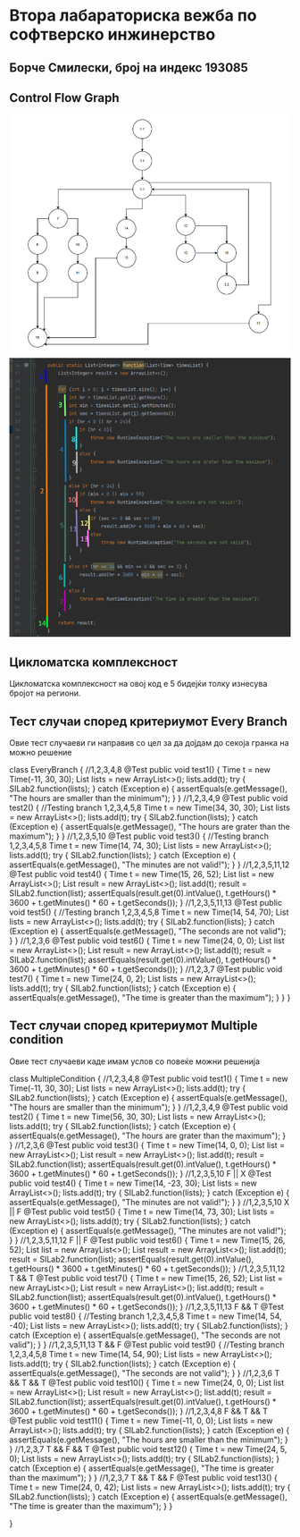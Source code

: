 <h1>Втора лабараториска вежба по софтверско инжинерство</h>

<h2>Борче Смилески, број на индекс 193085</h2>

<h2>Control Flow Graph</h2>
<img src="slika1.png" width="700px">
<img src="slika2.png" width="700px">
<h2>Цикломатска комплексност</h2>
Цикломатска комплексност на овој код е 5 бидејќи толку изнесува бројот на региони.
<h2>Тест случаи според критериумот Every Branch</h2>
<p>Овие тест случаеви ги направив со цел за да дојдам до секоја гранка на можно решение</p>

class EveryBranch {
    //1,2,3,4,8
    @Test
    public void test1() {
        Time t = new Time(-11, 30, 30);
        List<Time> lists = new ArrayList<>();
        lists.add(t);
        try {
            SILab2.function(lists);
        } catch (Exception e) {
            assertEquals(e.getMessage(), "The hours are smaller than the minimum");
        }
    }
    //1,2,3,4,9
    @Test
    public void test2() {
        //Testing branch 1,2,3,4,5,8
        Time t = new Time(34, 30, 30);
        List<Time> lists = new ArrayList<>();
        lists.add(t);
        try {
            SILab2.function(lists);
        } catch (Exception e) {
            assertEquals(e.getMessage(), "The hours are grater than the maximum");
        }
    }
    //1,2,3,5,10
    @Test
    public void test3() {
        //Testing branch 1,2,3,4,5,8
        Time t = new Time(14, 74, 30);
        List<Time> lists = new ArrayList<>();
        lists.add(t);
        try {
            SILab2.function(lists);
        } catch (Exception e) {
            assertEquals(e.getMessage(), "The minutes are not valid!");
        }
    }
    //1,2,3,5,11,12
    @Test
    public void test4() {
        Time t = new Time(15, 26, 52);
        List<Time> list = new ArrayList<>();
        List<Integer> result = new ArrayList<>();
        list.add(t);
        result = SILab2.function(list);
        assertEquals(result.get(0).intValue(), t.getHours() * 3600 + t.getMinutes() * 60 + t.getSeconds());
    }
    //1,2,3,5,11,13
    @Test
    public void test5() {
        //Testing branch 1,2,3,4,5,8
        Time t = new Time(14, 54, 70);
        List<Time> lists = new ArrayList<>();
        lists.add(t);
        try {
            SILab2.function(lists);
        } catch (Exception e) {
            assertEquals(e.getMessage(), "The seconds are not valid");
        }
    }
    //1,2,3,6
    @Test
    public void test6() {
        Time t = new Time(24, 0, 0);
        List<Time> list = new ArrayList<>();
        List<Integer> result = new ArrayList<>();
        list.add(t);
        result = SILab2.function(list);
        assertEquals(result.get(0).intValue(), t.getHours() * 3600 + t.getMinutes() * 60 + t.getSeconds());
    }
    //1,2,3,7
    @Test
    public void test7() {
        Time t = new Time(24, 0, 2);
        List<Time> lists = new ArrayList<>();
        lists.add(t);
        try {
            SILab2.function(lists);
        } catch (Exception e) {
            assertEquals(e.getMessage(), "The time is greater than the maximum");
        }
    }
}

<h2>Тест случаи според критериумот Multiple condition</h2>
<p>Овие тест случаеви каде имам услов со повеќе можни решенија</p>

class MultipleCondition {
    //1,2,3,4,8
    @Test
    public void test1() {
        Time t = new Time(-11, 30, 30);
        List<Time> lists = new ArrayList<>();
        lists.add(t);
        try {
            SILab2.function(lists);
        } catch (Exception e) {
            assertEquals(e.getMessage(), "The hours are smaller than the minimum");
        }
    }
    //1,2,3,4,9
    @Test
    public void test2() {
        Time t = new Time(56, 30, 30);
        List<Time> lists = new ArrayList<>();
        lists.add(t);
        try {
            SILab2.function(lists);
        } catch (Exception e) {
            assertEquals(e.getMessage(), "The hours are grater than the maximum");
        }
    }
    //1,2,3,6
    @Test
    public void test3() {
        Time t = new Time(14, 0, 0);
        List<Time> list = new ArrayList<>();
        List<Integer> result = new ArrayList<>();
        list.add(t);
        result = SILab2.function(list);
        assertEquals(result.get(0).intValue(), t.getHours() * 3600 + t.getMinutes() * 60 + t.getSeconds());
    }
    //1,2,3,5,10 F || X
    @Test
    public void test4() {
        Time t = new Time(14, -23, 30);
        List<Time> lists = new ArrayList<>();
        lists.add(t);
        try {
            SILab2.function(lists);
        } catch (Exception e) {
            assertEquals(e.getMessage(), "The minutes are not valid!");
        }
    }
    //1,2,3,5,10 X || F
    @Test
    public void test5() {
        Time t = new Time(14, 73, 30);
        List<Time> lists = new ArrayList<>();
        lists.add(t);
        try {
            SILab2.function(lists);
        } catch (Exception e) {
            assertEquals(e.getMessage(), "The minutes are not valid!");
        }
    }
    //1,2,3,5,11,12 F || F
    @Test
    public void test6() {
        Time t = new Time(15, 26, 52);
        List<Time> list = new ArrayList<>();
        List<Integer> result = new ArrayList<>();
        list.add(t);
        result = SILab2.function(list);
        assertEquals(result.get(0).intValue(), t.getHours() * 3600 + t.getMinutes() * 60 + t.getSeconds());
    }
    //1,2,3,5,11,12 T && T
    @Test
    public void test7() {
        Time t = new Time(15, 26, 52);
        List<Time> list = new ArrayList<>();
        List<Integer> result = new ArrayList<>();
        list.add(t);
        result = SILab2.function(list);
        assertEquals(result.get(0).intValue(), t.getHours() * 3600 + t.getMinutes() * 60 + t.getSeconds());
    }
    //1,2,3,5,11,13 F && T
    @Test
    public void test8() {
        //Testing branch 1,2,3,4,5,8
        Time t = new Time(14, 54, -40);
        List<Time> lists = new ArrayList<>();
        lists.add(t);
        try {
            SILab2.function(lists);
        } catch (Exception e) {
            assertEquals(e.getMessage(), "The seconds are not valid");
        }
    }
    //1,2,3,5,11,13 T && F
    @Test
    public void test9() {
        //Testing branch 1,2,3,4,5,8
        Time t = new Time(14, 54, 90);
        List<Time> lists = new ArrayList<>();
        lists.add(t);
        try {
            SILab2.function(lists);
        } catch (Exception e) {
            assertEquals(e.getMessage(), "The seconds are not valid");
        }
    }
    //1,2,3,6 T && T && T
    @Test
    public void test10() {
        Time t = new Time(24, 0, 0);
        List<Time> list = new ArrayList<>();
        List<Integer> result = new ArrayList<>();
        list.add(t);
        result = SILab2.function(list);
        assertEquals(result.get(0).intValue(), t.getHours() * 3600 + t.getMinutes() * 60 + t.getSeconds());
    }
    //1,2,3,4,8  F && T && T
    @Test
    public void test11() {
        Time t = new Time(-11, 0, 0);
        List<Time> lists = new ArrayList<>();
        lists.add(t);
        try {
            SILab2.function(lists);
        } catch (Exception e) {
            assertEquals(e.getMessage(), "The hours are smaller than the minimum");
        }
    }
    //1,2,3,7  T && F && T
    @Test
    public void test12() {
        Time t = new Time(24, 5, 0);
        List<Time> lists = new ArrayList<>();
        lists.add(t);
        try {
            SILab2.function(lists);
        } catch (Exception e) {
            assertEquals(e.getMessage(), "The time is greater than the maximum");
        }
    }
    //1,2,3,7  T && T && F
    @Test
    public void test13() {
        Time t = new Time(24, 0, 42);
        List<Time> lists = new ArrayList<>();
        lists.add(t);
        try {
            SILab2.function(lists);
        } catch (Exception e) {
            assertEquals(e.getMessage(), "The time is greater than the maximum");
        }
    }

}
